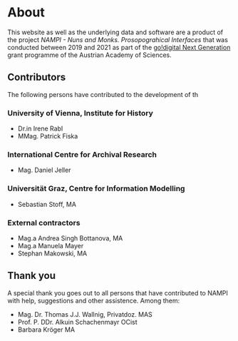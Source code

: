 # About

This website as well as the underlying data and software are a product of the
project _NAMPI - Nuns and Monks. Prosopograhical Interfaces_ that was conducted
between 2019 and 2021 as part of the
[go!digital Next Generation](https://www.oeaw.ac.at/foerderungen/godigital/godigital-next-generation-ausgewaehlte-projekte#c84827)
grant programme of the Austrian Academy of Sciences.

## Contributors

The following persons have contributed to the development of th

### University of Vienna, Institute for History

- Dr.in Irene Rabl
- MMag. Patrick Fiska

### International Centre for Archival Research

- Mag. Daniel Jeller

### Universität Graz, Centre for Information Modelling

- Sebastian Stoff, MA

### External contractors

- Mag.a Andrea Singh Bottanova, MA
- Mag.a Manuela Mayer
- Stephan Makowski, MA

## Thank you

A special thank you goes out to all persons that have contributed to NAMPI with
help, suggestions and other assistence. Among them:

- Mag. Dr. Thomas J.J. Wallnig, Privatdoz. MAS
- Prof. P. DDr. Alkuin Schachenmayr OCist
- Barbara Kröger MA

